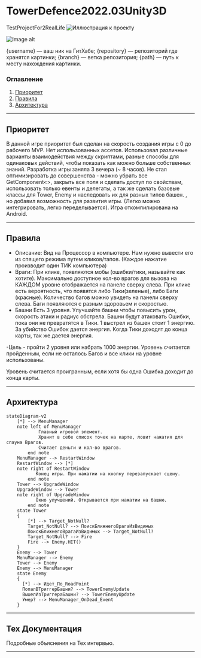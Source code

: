 # TowerDefence2022.03Unity3D
TestProjectFor2RealLife
![Иллюстрация к проекту](https://github.com/jon/coolproject/raw/master/image/image.png)

![Image alt](https://github.com/{username}/{repository}/raw/{branch}/{path}/image.png)

{username} — ваш ник на ГитХабе;
{repository} — репозиторий где хранятся картинки;
{branch} — ветка репозитория;
{path} — путь к месту нахождения картинки.
### Оглавление
1. [Приоритет](#приоритет)
2. [Правила](#правила)
3. [Архитектура](#Архитектура)
____
## Приоритет <a name="приоритет"></a> 
В данной игре приоритет был сделан на скорость создания игры с 0 до рабочего MVP. 
Нет использованных ассетов.
Использовал различные варианты взаимодействия между скриптами, разные способы для одинаковых действий, чтобы показать как можно больше собственных знаний.
Разработка игры заняла 3 вечера (~ 8 часов).
Не стал оптимизировать до совершенства - можно убрать все GetComponent<>, закрыть все поля и сделать доступ по свойствам, использовать только евенты и делегаты, а так же сделать базовые классы для Tower, Enemy и наследовать их для разных типов башен.
, но добавил возможность для развития игры. (Легко можно интегрировать, легко переделывается).
Игра откомпилирована на Android.
____
## Правила <a name="правила"></a> 
- Описание: Вид на Процессор в компьютере. Нам нужно вывести его из спящего режима путем кликов/тапов. (Каждое нажатие производит один ТИК компьютера)
- Враги: При клике, появляются мобы (ошибки/тики, называйте как хотите). Максимально доступное кол-во врагов для вызова на КАЖДОМ уровне отображается на панеле сверху слева.
При клике есть вероятность, что появятся либо Тики(зеленые), либо Баги (красные). Количество багов можно увидеть на панели сверху слева.
Баги появляются с разным здоровьем и скоростью.
- Башни
Есть 3 уровня. Улучшайте башни чтобы повысить урон, скорость атаки и радиус обстрела.
Башни будут атаковать Ошибки, пока они не превратятся в Тики. 
1 выстрел из башен стоит 1 энергию. 
За убийство Ошибок дается энергия. Когда Тики доходят до конца карты, так же дается энергия.

-Цель - пройти 2 уровня или набрать 1000 энергии.
Уровень считается пройденным, если не осталось Багов и все клики на уровне использованы.

Уровень считается проигранным, если хотя бы одна Ошибка доходит до конца карты.
____
## Архитектура <a name="Архитектура"></a> 
```mermaid
stateDiagram-v2
    [*] --> MenuManager
    note left of MenuManager
            Главный игровой элемент.
            Хранит в себе список точек на карте, ловит нажатия для спауна Врагов.
            Считает деньги и кол-во врагов.
        end note
    MenuManager --> RestartWindow
    RestartWindow --> [*]
    note right of RestartWindow
           Конец игры. При нажатии на кнопку перезапускает сцену.
        end note
    Tower --> UpgradeWindow
    UpgradeWindow --> Tower
    note right of UpgradeWindow
           Окно улучшений. Открывается при нажатии на башню.
        end note
    state Tower 
    {
        [*] --> Target_NotNull?
        Target_NotNull? --> ПоискБлижнегоВрагаИзВидимых
        ПоискБлижнегоВрагаИзВидимых --> Target_NotNull?
        Target_NotNull? --> Fire
        Fire --> Enemy.HIT()
    }
    Enemy --> Tower
    MenuManager --> Enemy
    Tower --> Enemy
    Enemy --> MenuManager
    state Enemy
    {
      [*] --> Идет_По_RoadPoint
      ПопалВТриггерБашни? --> TowerEnemyUpdate
      ВышелИзТриггераБашни? --> TowerEnemyUpdate
      Умер? --> MenuManager_OnDead_Event
    }
```
____
## Тех Документация
Подробные объяснения на Тех интервью.

____
